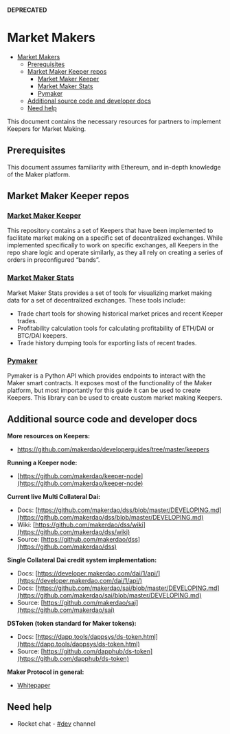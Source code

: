 **DEPRECATED**

# Market Makers

- [Market Makers](#market-makers)
  - [Prerequisites](#prerequisites)
  - [Market Maker Keeper repos](#market-maker-keeper-repos)
    - [Market Maker Keeper](#market-maker-keeper)
    - [Market Maker Stats](#market-maker-stats)
    - [Pymaker](#pymaker)
  - [Additional source code and developer docs](#additional-source-code-and-developer-docs)
  - [Need help](#need-help)

This document contains the necessary resources for partners to implement Keepers for Market Making.

## Prerequisites

This document assumes familiarity with Ethereum, and in-depth knowledge of the Maker platform.

## Market Maker Keeper repos

### [Market Maker Keeper](https://github.com/makerdao/market-maker-keeper)

This repository contains a set of Keepers that have been implemented to facilitate market making on a specific set of decentralized exchanges. While implemented specifically to work on specific exchanges, all Keepers in the repo share logic and operate similarly, as they all rely on creating a series of orders in preconfigured “bands”.

### [Market Maker Stats](https://github.com/makerdao/market-maker-stats)

Market Maker Stats provides a set of tools for visualizing market making data for a set of decentralized exchanges. These tools include:

- Trade chart tools for showing historical market prices and recent Keeper trades.
- Profitability calculation tools for calculating profitability of ETH/DAI or BTC/DAI keepers.
- Trade history dumping tools for exporting lists of recent trades.

### [Pymaker](https://github.com/makerdao/pymaker)

Pymaker is a Python API which provides endpoints to interact with the Maker smart contracts. It exposes most of the functionality of the Maker platform, but most importantly for this guide it can be used to create Keepers. This library can be used to create custom market making Keepers.

## Additional source code and developer docs

**More resources on Keepers:**

- <https://github.com/makerdao/developerguides/tree/master/keepers>

**Running a Keeper node:**

- [https://github.com/makerdao/keeper-node](https://github.com/makerdao/keeper-node)

**Current live Multi Collateral Dai:**

- Docs: [https://github.com/makerdao/dss/blob/master/DEVELOPING.md](https://github.com/makerdao/dss/blob/master/DEVELOPING.md)
- Wiki: [https://github.com/makerdao/dss/wiki](https://github.com/makerdao/dss/wiki)
- Source: [https://github.com/makerdao/dss](https://github.com/makerdao/dss)

**Single Collateral Dai credit system implementation:**

- Docs: [https://developer.makerdao.com/dai/1/api/](https://developer.makerdao.com/dai/1/api/)
- Docs: [https://github.com/makerdao/sai/blob/master/DEVELOPING.md](https://github.com/makerdao/sai/blob/master/DEVELOPING.md)
- Source: [https://github.com/makerdao/sai](https://github.com/makerdao/sai)

**DSToken (token standard for Maker tokens):**

- Docs: [https://dapp.tools/dappsys/ds-token.html](https://dapp.tools/dappsys/ds-token.html)
- Source: [https://github.com/dapphub/ds-token](https://github.com/dapphub/ds-token)

**Maker Protocol in general:**

- [Whitepaper](https://makerdao.com/whitepaper/)

## Need help

- Rocket chat - [#dev](https://chat.makerdao.com/channel/dev) channel
